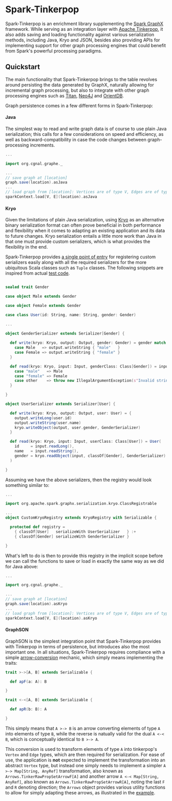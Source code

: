Spark-Tinkerpop
=======

Spark-Tinkerpop is an enrichment library supplementing the [Spark GraphX](http://spark.apache.org/graphx/) framework. While serving as an integration layer with [Apache Tinkerpop](https://tinkerpop.apache.org), it also adds saving and loading functionality against various serialization methods, including Java, Kryo and JSON, besides also providing APIs for implementing support for other graph processing engines that could benefit from Spark's powerful processing paradigms. 

Quickstart
-------

The main functionality that Spark-Tinkerpop brings to the table revolves around persisting the data generated by GraphX, naturally allowing for incremental graph processing, but also to integrate with other graph processing engines such as [Titan](http://titan.thinkaurelius.com), [Neo4J](https://neo4j.com) and [OrientDB](http://orientdb.com/orientdb/).

Graph persistence comes in a few different forms in Spark-Tinkerpop:

#### Java

The simplest way to read and write graph data is of course to use plain Java serialization; this calls for a few considerations on speed and efficiency, as well as backward-compatibility in case the code changes between graph-processing increments.

```scala
...

import org.cgnal.graphe._

...
// save graph at [location]
graph.save(location).asJava
...
// load graph from [location]: Vertices are of type V, Edges are of type E
sparkContext.load[V, E](location).asJava

```

#### Kryo

Given the limitations of plain Java serialization, using [Kryo](https://github.com/EsotericSoftware/kryo) as an alternative binary serialization format can often prove beneficial in both performance and flexibility when it comes to adapting an existing application and its data to future changes. Kryo serialization entails a little more work than Java in that one must provide custom serializers, which is what provides the flexibility in the end.

Spark-Tinkerpop provides [a single point of entry](core/src/main/scala/org/apache/spark/graphx/serialization/kryo/KryoRegistry.scala) for registering custom serializers easily along with all the required serializers for the more ubiquitous Scala classes such as `Tuple` classes. The following snippets are inspired from actual [test code](core/src/test/scala/org/apache/spark/graphx/serialization/kryo).

```scala

sealed trait Gender

case object Male extends Gender

case object Female extends Gender

case class User(id: String, name: String, gender: Gender)

...

object GenderSerializer extends Serializer[Gender] {
	
  def write(kryo: Kryo, output: Output, gender: Gender) = gender match {
    case Male   => output.writeString { "male"   }
    case Female => output.writeString { "female" }
  } 

  def read(kryo: Kryo, input: Input, genderClass: Class[Gender]) = input.readString() match {
    case "male"   => Male
    case "female" => Female
    case other    => throw new IllegalArgumentException(s"Invalid string for gender [$other]")
  }

}

object UserSerializer extends Serializer[User] {

  def write(kryo: Kryo, output: Output, user: User) = {
    output.writeLong(user.id)
    output.writeString(user.name)
    kryo.writeObject(output, user.gender, GenderSerializer)
  }

  def read(kryo: Kryo, input: Input, userClass: Class[User]) = User(
    id     = input.readLong(),
    name   = input.readString(),
    gender = kryo.readObject(input, classOf[Gender], GenderSerializer)
  )

}
```

Assuming we have the above serializers, then the registry would look something similar to:

```scala
...

import org.apache.spark.graphx.serialization.kryo.ClassRegistrable

...
object CustomKryoRegistry extends KryoRegistry with Serializable {

  protected def registry =
    { classOf[User]   serializeWith UserSerializer   } :+
    { classOf[Gender] serializeWith GenderSerializer }

}
```

What's left to do is then to provide this registry in the implicit scope before we can call the functions to save or load in exactly the same way as we did for Java above:

```scala
...

import org.cgnal.graphe._

...
// save graph at [location]
graph.save(location).asKryo
...
// load graph from [location]: Vertices are of type V, Edges are of type E
sparkContext.load[V, E](location).asKryo
```

#### GraphSON

GraphSON is the simplest integration point that Spark-Tinkerpop provides with Tinkerpop in terms of persistence, but introduces also the most important one. In all situations, Spark-Tinkerpop requires compliance with a simple [arrow-conversion](core/src/main/scala/org/cgnal/graphe/tinkerpop/Arrows.scala) mechanic, which simply means implementing the traits:

```scala
trait >->[A, B] extends Serializable {

  def apF(a: A): B

}

trait <-<[A, B] extends Serializable {

  def apR(b: B): A

}
```

This simply means that `A >-> B` is an arrow converting elements of type `A` into elements of type `B`, while the reverse is natually valid for the dual `A <-< B`, which is conceptually identical to `B >-> A`.

This conversion is used to transform elements of type `A` into tinkerpop's `Vertex` and `Edge` types, which are then required for serialization. For ease of use, the application is **not** expected to implement the transformation into an abstract `Vertex` type, but instead one simply needs to implement a simpler `A >-> Map[String, AnyRef]` transformation, also known as `Arrows.TinkerRawPropSetArrowF[A]` and another arrow `A <-< Map[String, AnyRef]`, also known as `Arrows.TinkerRawPropSetArrowR[A]`, noting the last `F` and `R` denoting direction; the `Arrows` object provides various utility functions to allow for simply adapting these arrows, as illustrated in the [example](examples/src/main/org/cgnal/graphe/arrows/DomainArrows.scala).

